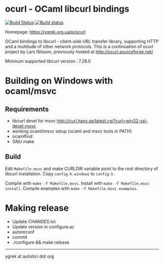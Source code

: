 
ocurl - OCaml libcurl bindings
==============================

[![Build Status](https://travis-ci.org/ygrek/ocurl.svg?branch=master)](https://travis-ci.org/ygrek/ocurl) [![Build status](https://ci.appveyor.com/api/projects/status/b20uqxaeyarwy2s4/branch/master?svg=true)](https://ci.appveyor.com/project/ygrek/ocurl/branch/master)

Homepage: https://ygrek.org.ua/p/ocurl

OCaml bindings to libcurl - client-side URL transfer library,
supporting HTTP and a multitude of other network protocols.
This is a continuation of ocurl project by Lars Nilsson,
previously hosted at http://ocurl.sourceforge.net/

Minimum supported libcurl version : 7.28.0

Building on Windows with ocaml/msvc
===================================

Requirements
------------

  * libcurl devel for msvc <http://curl.haxx.se/latest.cgi?curl=win32-ssl-devel-msvc>
  * working ocaml/msvc setup (ocaml and msvc tools in PATH)
  * ocamlfind
  * GNU make

Build
-----

Edit `Makefile.msvc` and make CURLDIR variable point
to the root directory of libcurl installation.
Copy `config.h.windows` to `config.h`.

Compile with `make -f Makefile.msvc`.
Install with `make -f Makefile.msvc install`.
Compile examples with `make -f Makefile.msvc examples`.

Making release
==============

* Update CHANGES.txt
* Update version in configure.ac
* autoreconf
* commit
* ./configure && make release

----
 ygrek at autistici dot org
